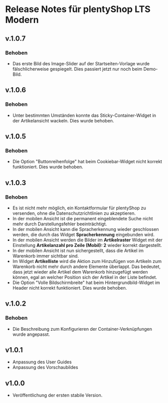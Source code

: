 # Release Notes für plentyShop LTS Modern

## v.1.0.7

### Behoben

- Das erste Bild des Image-Slider auf der Startseiten-Vorlage wurde fälschlicherweise gespiegelt. Dies passiert jetzt nur noch beim Demo-Bild.

## v.1.0.6

### Behoben

- Unter bestimmten Umständen konnte das Sticky-Container-Widget in der Artikelansicht wackeln. Dies wurde behoben.

## v.1.0.5

### Behoben

- Die Option "Buttonreihenfolge" hat beim Cookiebar-Widget nicht korrekt funktioniert. Dies wurde behoben.

## v.1.0.3

### Behoben

- Es ist nicht mehr möglich, ein Kontaktformular für plentyShop zu versenden, ohne die Datenschutzrichtlinien zu akzeptieren.
- In der mobilen Ansicht ist die permanent eingeblendete Suche nicht mehr durch Darstellungsfehler beeinträchtigt.
- In der mobilen Ansicht kann die Spracherkennung wieder geschlossen werden, die durch das Widget **Spracherkennung** eingebunden wird.
- In der mobilen Ansicht werden die Bilder im **Artikelraster** Widget mit der Einstellung **Artikelanzahl pro Zeile (Mobil): 2**  wieder korrekt dargestellt.
- In der mobilen Ansicht ist nun sichergestellt, dass die Artikel im Warenkorb immer sichtbar sind.
- Im Widget **Artikelliste** wird die Aktion zum Hinzufügen von Artikeln zum Warenkorb nicht mehr durch andere Elemente überlappt. Das bedeutet, dass jetzt wieder alle Artikel dem Warenkorb hinzugefügt werden können, egal an welcher Position sich der Artikel in der Liste befindet.
- Die Option "Volle Bildschirmbreite" hat beim Hintergrundbild-Widget im Header nicht korrekt funktioniert. Dies wurde behoben.

## v.1.0.2

### Behoben

- Die Beschreibung zum Konfigurieren der Container-Verknüpfungen wurde angepasst.

## v1.0.1

- Anpassung des User Guides
- Anpassung des Vorschaubildes

## v1.0.0

- Veröffentlichung der ersten stabile Version.
